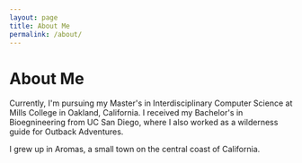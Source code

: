 ```yaml
---
layout: page
title: About Me
permalink: /about/
---
```


<div class="blurb">
	<h1>About Me</h1>
	<p>Currently, I'm pursuing my Master's in Interdisciplinary Computer Science at Mills College in Oakland, California.
  I received my Bachelor's in Bioegnineering from UC San Diego, where I also worked as a wilderness guide for Outback Adventures. </p>
  <p>I grew up in Aromas, a small town on the central coast of California. </p>
</div><!-- /.blurb -->

